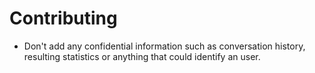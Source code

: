 # Contributing

* Don't add any confidential information such as conversation history, resulting statistics or anything that could identify an user.

